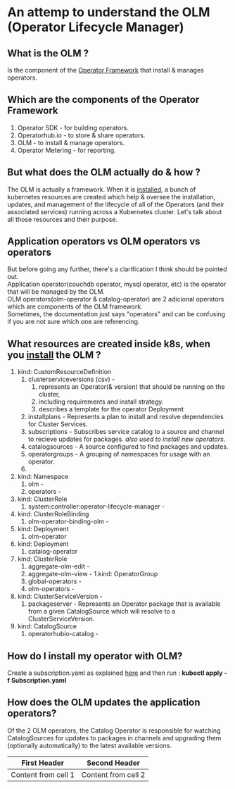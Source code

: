 
# An attemp to understand the OLM (Operator Lifecycle Manager)


## What is the  OLM ?
Is the component of the [Operator Framework](https://github.com/operator-framework) that install & manages operators.

## Which are the components of the Operator Framework
1. Operator SDK - for building operators.
1. Operatorhub.io - to store & share operators.
1. OLM - to install & manage operators.
1. Operator Metering - for reporting.

## But what does the OLM actually do & how ?
The OLM is actually a framework. When it is [installed](https://github.com/operator-framework/operator-lifecycle-manager/blob/master/doc/install/install.md), a bunch of kubernetes resources are created which help & oversee the installation, updates, and management of the lifecycle of all of the Operators (and their associated services) running across a Kubernetes cluster. Let's talk about all those resources and their purpose.

## Application operators vs OLM operators vs operators
But before going any further, there's a clarification I think should be pointed out.  
Application operator(couchdb operator, mysql operator, etc) is the operator that will be managed by the OLM.  
OLM operators(olm-operator & catalog-operator) are 2 adicional operators which are components of the OLM framework.  
Sometimes, the documentation just says "operators" and can be confusing if you are not sure which one are referencing.  


## What resources are created inside k8s, when you [install](https://github.com/operator-framework/operator-lifecycle-manager/blob/master/doc/install/install.md) the OLM ?
1. kind: CustomResourceDefinition
   1. clusterserviceversions (csv) - 
      1. represents an Operator(& version) that should be running on the cluster, 
      1. including requirements and install strategy.
      1. describes a template for the operator Deployment
   1. installplans - Represents a plan to install and resolve dependencies for Cluster Services.
   1. subscriptions - Subscribes service catalog to a source and channel to recieve updates for packages. _also used to install new operators_.
   1. catalogsources - A source configured to find packages and updates.
   1. operatorgroups - A grouping of namespaces for usage with an operator.
   1. 
1. kind: Namespace
   1. olm - 
   1. operators -
1. kind: ClusterRole
   1. system:controller:operator-lifecycle-manager -
1. kind: ClusterRoleBinding
   1. olm-operator-binding-olm -
1. kind: Deployment
   1. olm-operator
1. kind: Deployment
   1. catalog-operator
1. kind: ClusterRole
   1. aggregate-olm-edit -
   1. aggregate-olm-view -
1.kind: OperatorGroup
   1. global-operators -
   1. olm-operators -
1. kind: ClusterServiceVersion -
   1. packageserver - Represents an Operator package that is available from a given CatalogSource which will resolve to a ClusterServiceVersion.
1. kind: CatalogSource
   1. operatorhubio-catalog -

## How do I install my operator with OLM?
Create a subscription.yaml as explained [here](https://operator-framework.github.io/olm-book/docs/how-do-i-install-my-operator-with-olm.html) and then run :
**kubectl apply -f Subscription.yaml**


## How does the OLM updates the application operators?
Of the 2 OLM operators, the Catalog Operator is responsible for watching CatalogSources for updates to packages in channels and upgrading them (optionally automatically) to the latest available versions.  



First Header | Second Header
------------ | -------------
Content from cell 1 | Content from cell 2
